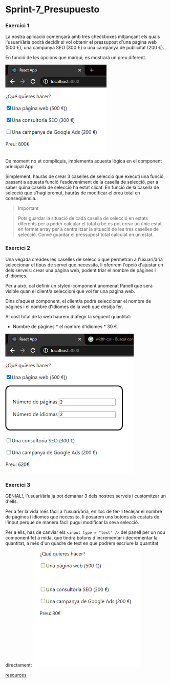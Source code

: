 # Sprint-7_Presupuesto


### Exercici 1
La nostra aplicació començarà amb tres checkboxes mitjançant els quals l'usuari/ària podrà decidir si vol obtenir el pressupost d'una pàgina web (500 €), una campanya SEO (300 €) o una campanya de publicitat (200 €).

En funció de les opcions que marqui, es mostrarà un preu diferent.

![img](assets/preu3.png)


De moment no et compliquis, implementa aquesta lògica en el component principal App. 

Simplement, hauràs de crear 3 caselles de selecció que executi una funció, passant a aquesta funció l'esdeveniment de la casella de selecció, per a saber quina casella de selecció ha estat clicat. En funció de la casella de selecció que s'hagi premut, hauràs de modificar el preu total en conseqüència. 


 >Important

> Pots guardar la situació de cada casella de selecció en estats diferents per a poder calcular el total o bé es pot crear un únic estat en format array per a centralitzar la situació de les tres caselles de selecció.
> Convé guardar el pressupost total calculat en un estat.

### Exercici 2
Una vegada creades les caselles de selecció que permetran a l'usuari/ària seleccionar el tipus de servei que necessita, li oferirem l'opció d'ajustar un dels serveis: crear una pàgina web, podent triar el nombre de pàgines i d'idiomes.

Per a això, cal definir un styled-component anomenat Panell que serà visible quan el client/a seleccioni que vol fer una pàgina web.


Dins d'aquest component, el client/a podrà seleccionar el nombre de pàgines i el nombre d'idiomes de la web que desitja fer. 

Al cost total de la web haurem d'afegir la següent quantitat:

-  Nombre de pàgines * el nombre d'idiomes * 30 €.

![](assets/prsu4.png)

### Exercici 3
GENIAL!, l'usuari/ària ja pot demanar 3 dels nostres serveis i customitzar un d'ells. 

Per a fer la vida més fàcil a l'usuari/ària, en lloc de fer-li teclejar el nombre de pàgines i idiomes que necessita, li posarem uns botons als costats de l'input perquè de manera fàcil pugui modificar la seva selecció.

Per a ells, has de canviar els ```<input type = "text" />``` del panell per un nou component fet a mida, que tindrà botons d'incrementar i decrementar la quantitat, a més d'un quadre de text en què podrem escriure la quantitat directament:
![](assets/presu.gif)




[resources](https://bobbyhadz.com/blog/react-only-number-input)